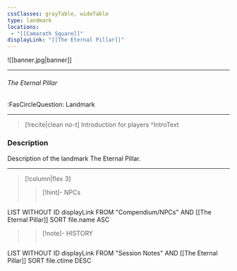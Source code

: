 ```yaml
---
cssClasses: grayTable, wideTable
type: landmark
locations:
 - "[[Camarath Square]]"
displayLink: "[[The Eternal Pillar]]"
---
```


![[banner.jpg|banner]]

---
###### The Eternal Pillar
<span class="sub2">:FasCircleQuestion: Landmark</span>

---

> [!recite|clean no-t]
>	Introduction for players
>^IntroText
	
### Description
Description of the landmark The Eternal Pillar.

---

> [!column|flex 3]
> > [!hint]-  NPCs
> >```dataview
LIST WITHOUT ID displayLink
FROM "Compendium/NPCs" AND [[The Eternal Pillar]]
SORT file.name ASC
> 
>> [!note]- HISTORY
>>```dataview
LIST WITHOUT ID displayLink
FROM "Session Notes" AND [[The Eternal Pillar]]
SORT file.ctime DESC

